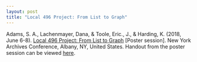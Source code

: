 ```yaml
---
layout: post
title: "Local 496 Project: From List to Graph"
--- 
```

 
Adams, S. A., Lachenmayer, Dana, & Toole, Eric., J., & Harding, K. (2018, June 6-8). [Local 496 Project: From List to Graph](https://drive.google.com/file/d/1HcLWZJ4n4JsfOW04NPB0KuryJsyA1Ma7/view) [Poster session]. New York Archives Conference, Albany, NY, United States. Handout from the poster session can be viewed [here](https://drive.google.com/file/d/1QDzGG323LGGxG4LjGEY3fs8-4iX7DBgl/view).
